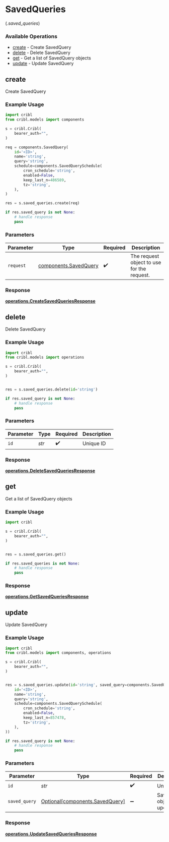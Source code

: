 # SavedQueries
(*.saved_queries*)

### Available Operations

* [create](#create) - Create SavedQuery
* [delete](#delete) - Delete SavedQuery
* [get](#get) - Get a list of SavedQuery objects
* [update](#update) - Update SavedQuery

## create

Create SavedQuery

### Example Usage

```python
import cribl
from cribl.models import components

s = cribl.Cribl(
    bearer_auth="",
)

req = components.SavedQuery(
    id='<ID>',
    name='string',
    query='string',
    schedule=components.SavedQuerySchedule(
        cron_schedule='string',
        enabled=False,
        keep_last_n=486589,
        tz='string',
    ),
)

res = s.saved_queries.create(req)

if res.saved_query is not None:
    # handle response
    pass
```

### Parameters

| Parameter                                                  | Type                                                       | Required                                                   | Description                                                |
| ---------------------------------------------------------- | ---------------------------------------------------------- | ---------------------------------------------------------- | ---------------------------------------------------------- |
| `request`                                                  | [components.SavedQuery](../../models/shared/savedquery.md) | :heavy_check_mark:                                         | The request object to use for the request.                 |


### Response

**[operations.CreateSavedQueriesResponse](../../models/operations/createsavedqueriesresponse.md)**


## delete

Delete SavedQuery

### Example Usage

```python
import cribl
from cribl.models import operations

s = cribl.Cribl(
    bearer_auth="",
)


res = s.saved_queries.delete(id='string')

if res.saved_query is not None:
    # handle response
    pass
```

### Parameters

| Parameter          | Type               | Required           | Description        |
| ------------------ | ------------------ | ------------------ | ------------------ |
| `id`               | *str*              | :heavy_check_mark: | Unique ID          |


### Response

**[operations.DeleteSavedQueriesResponse](../../models/operations/deletesavedqueriesresponse.md)**


## get

Get a list of SavedQuery objects

### Example Usage

```python
import cribl

s = cribl.Cribl(
    bearer_auth="",
)


res = s.saved_queries.get()

if res.saved_queries is not None:
    # handle response
    pass
```


### Response

**[operations.GetSavedQueriesResponse](../../models/operations/getsavedqueriesresponse.md)**


## update

Update SavedQuery

### Example Usage

```python
import cribl
from cribl.models import components, operations

s = cribl.Cribl(
    bearer_auth="",
)


res = s.saved_queries.update(id='string', saved_query=components.SavedQuery(
    id='<ID>',
    name='string',
    query='string',
    schedule=components.SavedQuerySchedule(
        cron_schedule='string',
        enabled=False,
        keep_last_n=857478,
        tz='string',
    ),
))

if res.saved_query is not None:
    # handle response
    pass
```

### Parameters

| Parameter                                                            | Type                                                                 | Required                                                             | Description                                                          |
| -------------------------------------------------------------------- | -------------------------------------------------------------------- | -------------------------------------------------------------------- | -------------------------------------------------------------------- |
| `id`                                                                 | *str*                                                                | :heavy_check_mark:                                                   | Unique ID                                                            |
| `saved_query`                                                        | [Optional[components.SavedQuery]](../../models/shared/savedquery.md) | :heavy_minus_sign:                                                   | SavedQuery object to be updated                                      |


### Response

**[operations.UpdateSavedQueriesResponse](../../models/operations/updatesavedqueriesresponse.md)**

